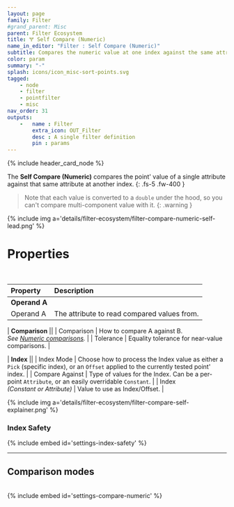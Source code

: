 ```yaml
---
layout: page
family: Filter
#grand_parent: Misc
parent: Filter Ecosystem
title: 🝖 Self Compare (Numeric)
name_in_editor: "Filter : Self Compare (Numeric)"
subtitle: Compares the numeric value at one index against the same attribute at another index.
color: param
summary: "-" 
splash: icons/icon_misc-sort-points.svg
tagged: 
    - node
    - filter
    - pointfilter
    - misc
nav_order: 31
outputs:
    -   name : Filter
        extra_icon: OUT_Filter
        desc : A single filter definition
        pin : params
---
```


{% include header_card_node %}

The **Self Compare (Numeric)** compares the point' value of a single attribute against that same attribute at another index.
{: .fs-5 .fw-400 } 

> Note that each value is converted to a `double` under the hood, so you can't compare multi-component value with it.
{: .warning }

{% include img a='details/filter-ecosystem/filter-compare-numeric-self-lead.png' %}

# Properties
<br>

| Property       | Description          |
|:-------------|:------------------|
| **Operand A**          ||
| Operand A          | The attribute to read compared values from. |

| **Comparison**          ||
| Comparison | How to compare A against B.<br>*See [Numeric comparisons](/PCGExtendedToolkit/doc-general/general-comparisons.html#numeric-comparisons).* |
| Tolerance | Equality tolerance for near-value comparisons. |

| **Index**          ||
| Index Mode          | Choose how to process the Index value as either a `Pick` (specific index), or an `Offset` applied to the currently tested point' index. |
| Compare Against | Type of values for the Index. Can be a per-point `Attribute`, or an easily overridable `Constant`. |
| Index <br>*(Constant or Attribute)* | Value to use as Index/Offset. |

{% include img a='details/filter-ecosystem/filter-compare-self-explainer.png' %}

### Index Safety
{% include embed id='settings-index-safety' %}

---
## Comparison modes
<br>
{% include embed id='settings-compare-numeric' %}